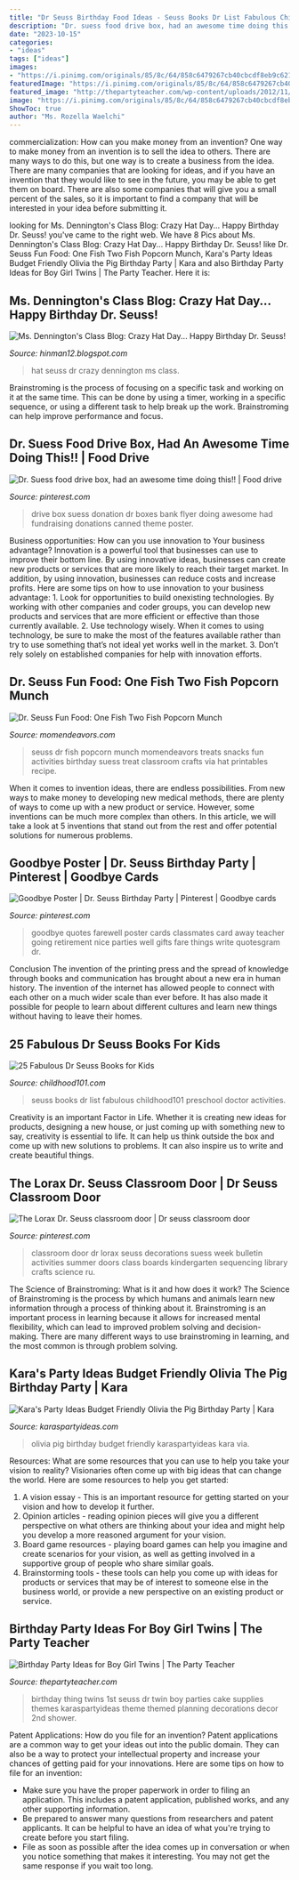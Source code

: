 ```yaml
---
title: "Dr Seuss Birthday Food Ideas - Seuss Books Dr List Fabulous Childhood101 Preschool Doctor Activities"
description: "Dr. suess food drive box, had an awesome time doing this!!"
date: "2023-10-15"
categories:
- "ideas"
tags: ["ideas"]
images:
- "https://i.pinimg.com/originals/85/8c/64/858c6479267cb40cbcdf8eb9c621dc85.jpg"
featuredImage: "https://i.pinimg.com/originals/85/8c/64/858c6479267cb40cbcdf8eb9c621dc85.jpg"
featured_image: "http://thepartyteacher.com/wp-content/uploads/2012/11/Thing-1-and-Thing-Two-Twins-Party-566x850.jpg"
image: "https://i.pinimg.com/originals/85/8c/64/858c6479267cb40cbcdf8eb9c621dc85.jpg"
ShowToc: true
author: "Ms. Rozella Waelchi"
---
```



commercialization: How can you make money from an invention?
One way to make money from an invention is to sell the idea to others. There are many ways to do this, but one way is to create a business from the idea. There are many companies that are looking for ideas, and if you have an invention that they would like to see in the future, you may be able to get them on board. There are also some companies that will give you a small percent of the sales, so it is important to find a company that will be interested in your idea before submitting it.

	

		
looking for Ms. Dennington&#039;s Class Blog: Crazy Hat Day... Happy Birthday Dr. Seuss! you've came to the right web. We have 8 Pics about Ms. Dennington&#039;s Class Blog: Crazy Hat Day... Happy Birthday Dr. Seuss! like Dr. Seuss Fun Food: One Fish Two Fish Popcorn Munch, Kara&#039;s Party Ideas Budget Friendly Olivia the Pig Birthday Party | Kara and also Birthday Party Ideas for Boy Girl Twins | The Party Teacher. Here it is:
		
    
## Ms. Dennington&#039;s Class Blog: Crazy Hat Day... Happy Birthday Dr. Seuss!

<img loading=lazy src="http://2.bp.blogspot.com/-0z0AInuHq-o/T1E7StV89PI/AAAAAAAAA-Q/2cvo25V-qq8/s1600/IMAG0908.jpg" onerror="this.onerror=null;this.src='https://tse3.mm.bing.net/th?id=OIP.gy5cN4lhwf5gRbQwhqVTmQHaJ4&amp;pid=15.1';" alt="Ms. Dennington&#039;s Class Blog: Crazy Hat Day... Happy Birthday Dr. Seuss!">

_Source: hinman12.blogspot.com_

>hat seuss dr crazy dennington ms class. 

	

Brainstroming is the process of focusing on a specific task and working on it at the same time. This can be done by using a timer, working in a specific sequence, or using a different task to help break up the work. Brainstroming can help improve performance and focus.

    
## Dr. Suess Food Drive Box, Had An Awesome Time Doing This!! | Food Drive

<img loading=lazy src="https://i.pinimg.com/originals/8d/df/d7/8ddfd7878d9a50c6aecb548721c33125.jpg" onerror="this.onerror=null;this.src='https://tse3.mm.bing.net/th?id=OIP.x5dtKTiRgwONoLXq8PukiwHaJ4&amp;pid=15.1';" alt="Dr. Suess food drive box, had an awesome time doing this!! | Food drive">

_Source: pinterest.com_

>drive box suess donation dr boxes bank flyer doing awesome had fundraising donations canned theme poster. 

	

Business opportunities: How can you use innovation to Your business advantage?
Innovation is a powerful tool that businesses can use to improve their bottom line. By using innovative ideas, businesses can create new products or services that are more likely to reach their target market. In addition, by using innovation, businesses can reduce costs and increase profits. Here are some tips on how to use innovation to your business advantage: 1. Look for opportunities to build onexisting technologies. By working with other companies and coder groups, you can develop new products and services that are more efficient or effective than those currently available. 2. Use technology wisely. When it comes to using technology, be sure to make the most of the features available rather than try to use something that’s not ideal yet works well in the market. 3. Don’t rely solely on established companies for help with innovation efforts.

    
## Dr. Seuss Fun Food: One Fish Two Fish Popcorn Munch

<img loading=lazy src="http://www.momendeavors.com/wp-content/uploads/2014/03/Dr.-Seuss-One-Fish-Two-Fish-Popcorn-Munch-705x1024.jpg" onerror="this.onerror=null;this.src='https://tse1.mm.bing.net/th?id=OIP.Ha-Lt9dDAuWzT9uIpkO49QHaKw&amp;pid=15.1';" alt="Dr. Seuss Fun Food: One Fish Two Fish Popcorn Munch">

_Source: momendeavors.com_

>seuss dr fish popcorn munch momendeavors treats snacks fun activities birthday suess treat classroom crafts via hat printables recipe. 

	

When it comes to invention ideas, there are endless possibilities. From new ways to make money to developing new medical methods, there are plenty of ways to come up with a new product or service. However, some inventions can be much more complex than others. In this article, we will take a look at 5 inventions that stand out from the rest and offer potential solutions for numerous problems.

    
## Goodbye Poster | Dr. Seuss Birthday Party | Pinterest | Goodbye Cards

<img loading=lazy src="https://s-media-cache-ak0.pinimg.com/736x/e4/29/cd/e429cde2895094d003036315f523fd35.jpg" onerror="this.onerror=null;this.src='https://tse2.mm.bing.net/th?id=OIP.NzMY5-4RxQ3Og29kOxVv_AHaJ3&amp;pid=15.1';" alt="Goodbye Poster | Dr. Seuss Birthday Party | Pinterest | Goodbye cards">

_Source: pinterest.com_

>goodbye quotes farewell poster cards classmates card away teacher going retirement nice parties well gifts fare things write quotesgram dr. 

	

Conclusion
The invention of the printing press and the spread of knowledge through books and communication has brought about a new era in human history. The invention of the internet has allowed people to connect with each other on a much wider scale than ever before. It has also made it possible for people to learn about different cultures and learn new things without having to leave their homes.

    
## 25 Fabulous Dr Seuss Books For Kids

<img loading=lazy src="https://childhood101.com/wp-content/uploads/2015/02/25-Fabulous-Seuss-Books-to-Read-with-Kids.gif" onerror="this.onerror=null;this.src='https://tse2.mm.bing.net/th?id=OIP.MJbLeVyFG8Odr9Dv2DxqNQHaRS&amp;pid=15.1';" alt="25 Fabulous Dr Seuss Books for Kids">

_Source: childhood101.com_

>seuss books dr list fabulous childhood101 preschool doctor activities. 

	

Creativity is an important Factor in Life. Whether it is creating new ideas for products, designing a new house, or just coming up with something new to say, creativity is essential to life. It can help us think outside the box and come up with new solutions to problems. It can also inspire us to write and create beautiful things.

    
## The Lorax Dr. Seuss Classroom Door | Dr Seuss Classroom Door

<img loading=lazy src="https://i.pinimg.com/originals/85/8c/64/858c6479267cb40cbcdf8eb9c621dc85.jpg" onerror="this.onerror=null;this.src='https://tse4.mm.bing.net/th?id=OIP.xOCDST7HzOIcGvVCIGji_wHaOA&amp;pid=15.1';" alt="The Lorax Dr. Seuss classroom door | Dr seuss classroom door">

_Source: pinterest.com_

>classroom door dr lorax seuss decorations suess week bulletin activities summer doors class boards kindergarten sequencing library crafts science ru. 

	

The Science of Brainstroming: What is it and how does it work?
The Science of Brainstroming is the process by which humans and animals learn new information through a process of thinking about it. Brainstroming is an important process in learning because it allows for increased mental flexibility, which can lead to improved problem solving and decision-making. There are many different ways to use brainstroming in learning, and the most common is through problem solving.

    
## Kara&#039;s Party Ideas Budget Friendly Olivia The Pig Birthday Party | Kara

<img loading=lazy src="https://karaspartyideas.com/wp-content/uploads/2013/06/Cute-Olivia-the-Pig-Party_600x906.jpg" onerror="this.onerror=null;this.src='https://tse4.mm.bing.net/th?id=OIP.911kDcXxnKfC59arwf7VYAHaLL&amp;pid=15.1';" alt="Kara&#039;s Party Ideas Budget Friendly Olivia the Pig Birthday Party | Kara">

_Source: karaspartyideas.com_

>olivia pig birthday budget friendly karaspartyideas kara via. 

	

Resources: What are some resources that you can use to help you take your vision to reality?
Visionaries often come up with big ideas that can change the world. Here are some resources to help you get started: 
1. A vision essay - This is an important resource for getting started on your vision and how to develop it further. 
2. Opinion articles - reading opinion pieces will give you a different perspective on what others are thinking about your idea and might help you develop a more reasoned argument for your vision. 
3. Board game resources - playing board games can help you imagine and create scenarios for your vision, as well as getting involved in a supportive group of people who share similar goals. 
4. Brainstorming tools - these tools can help you come up with ideas for products or services that may be of interest to someone else in the business world, or provide a new perspective on an existing product or service.

    
## Birthday Party Ideas For Boy Girl Twins | The Party Teacher

<img loading=lazy src="http://thepartyteacher.com/wp-content/uploads/2012/11/Thing-1-and-Thing-Two-Twins-Party-566x850.jpg" onerror="this.onerror=null;this.src='https://tse1.mm.bing.net/th?id=OIP.2hjJg5JdXWckc06fSd0A0AHaLH&amp;pid=15.1';" alt="Birthday Party Ideas for Boy Girl Twins | The Party Teacher">

_Source: thepartyteacher.com_

>birthday thing twins 1st seuss dr twin boy parties cake supplies themes karaspartyideas theme themed planning decorations decor 2nd shower. 

	

Patent Applications: How do you file for an invention?
Patent applications are a common way to get your ideas out into the public domain. They can also be a way to protect your intellectual property and increase your chances of getting paid for your innovations. Here are some tips on how to file for an invention: 
- Make sure you have the proper paperwork in order to filing an application. This includes a patent application, published works, and any other supporting information. 
- Be prepared to answer many questions from researchers and patent applicants. It can be helpful to have an idea of what you're trying to create before you start filing. 
- File as soon as possible after the idea comes up in conversation or when you notice something that makes it interesting. You may not get the same response if you wait too long.

